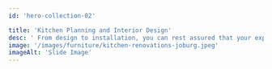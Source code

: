 ```yaml
---
id: 'hero-collection-02'

title: 'Kitchen Planning and Interior Design'
desc: ' From design to installation, you can rest assured that your experience with Elengecy Interiors will be second to none. '
image: '/images/furniture/kitchen-renovations-joburg.jpeg'
imageAlt: 'Slide Image'
---
```

